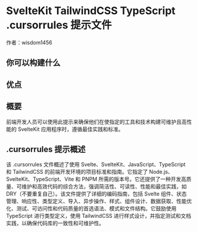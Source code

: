 # SvelteKit TailwindCSS TypeScript .cursorrules 提示文件

作者：wisdom1456

## 你可以构建什么


## 优点


## 概要
前端开发人员可以使用此提示来确保他们在使指定的工具和技术构建可维护且高性能的 SvelteKit 应用程序时，遵循最佳实践和标准。

## .cursorrules 提示概述
该 .cursorrules 文件概述了使用 Svelte、SvelteKit、JavaScript、TypeScript 和 TailwindCSS 的前端开发环境的项目标准和指南。它指定了 Node.js、SvelteKit、TypeScript、Vite 和 PNPM 所需的版本号。它还提供了一种开发高质量、可维护和高效代码的综合方法，强调简洁性、可读性、性能和最佳实践，如 DRY（不要重复自己）。该文件提供了详细的编码指南，包括 Svelte 组件、状态管理、响应性、类型定义、导入、异步操作、样式、组件设计、数据获取、性能优化、测试、可访问性和代码质量的首选语法、模式和文件结构。它鼓励使用 TypeScript 进行类型定义，使用 TailwindCSS 进行样式设计，并指定测试和文档实践，以确保代码库的一致性和可维护性。 